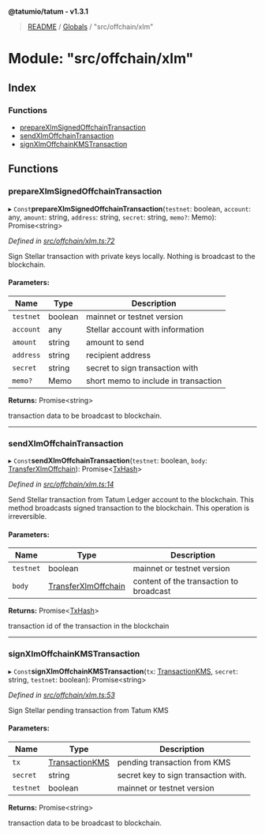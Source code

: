 **@tatumio/tatum - v1.3.1**

> [README](../README.md) / [Globals](../globals.md) / "src/offchain/xlm"

# Module: "src/offchain/xlm"

## Index

### Functions

* [prepareXlmSignedOffchainTransaction](_src_offchain_xlm_.md#preparexlmsignedoffchaintransaction)
* [sendXlmOffchainTransaction](_src_offchain_xlm_.md#sendxlmoffchaintransaction)
* [signXlmOffchainKMSTransaction](_src_offchain_xlm_.md#signxlmoffchainkmstransaction)

## Functions

### prepareXlmSignedOffchainTransaction

▸ `Const`**prepareXlmSignedOffchainTransaction**(`testnet`: boolean, `account`: any, `amount`: string, `address`: string, `secret`: string, `memo?`: Memo): Promise\<string>

*Defined in [src/offchain/xlm.ts:72](https://github.com/tatumio/tatum-js/blob/8f0f126/src/offchain/xlm.ts#L72)*

Sign Stellar transaction with private keys locally. Nothing is broadcast to the blockchain.

#### Parameters:

Name | Type | Description |
------ | ------ | ------ |
`testnet` | boolean | mainnet or testnet version |
`account` | any | Stellar account with information |
`amount` | string | amount to send |
`address` | string | recipient address |
`secret` | string | secret to sign transaction with |
`memo?` | Memo | short memo to include in transaction |

**Returns:** Promise\<string>

transaction data to be broadcast to blockchain.

___

### sendXlmOffchainTransaction

▸ `Const`**sendXlmOffchainTransaction**(`testnet`: boolean, `body`: [TransferXlmOffchain](../classes/_src_model_request_transferxlmoffchain_.transferxlmoffchain.md)): Promise\<[TxHash](../interfaces/_src_model_response_common_txhash_.txhash.md)>

*Defined in [src/offchain/xlm.ts:14](https://github.com/tatumio/tatum-js/blob/8f0f126/src/offchain/xlm.ts#L14)*

Send Stellar transaction from Tatum Ledger account to the blockchain. This method broadcasts signed transaction to the blockchain.
This operation is irreversible.

#### Parameters:

Name | Type | Description |
------ | ------ | ------ |
`testnet` | boolean | mainnet or testnet version |
`body` | [TransferXlmOffchain](../classes/_src_model_request_transferxlmoffchain_.transferxlmoffchain.md) | content of the transaction to broadcast |

**Returns:** Promise\<[TxHash](../interfaces/_src_model_response_common_txhash_.txhash.md)>

transaction id of the transaction in the blockchain

___

### signXlmOffchainKMSTransaction

▸ `Const`**signXlmOffchainKMSTransaction**(`tx`: [TransactionKMS](../classes/_src_model_response_kms_transactionkms_.transactionkms.md), `secret`: string, `testnet`: boolean): Promise\<string>

*Defined in [src/offchain/xlm.ts:53](https://github.com/tatumio/tatum-js/blob/8f0f126/src/offchain/xlm.ts#L53)*

Sign Stellar pending transaction from Tatum KMS

#### Parameters:

Name | Type | Description |
------ | ------ | ------ |
`tx` | [TransactionKMS](../classes/_src_model_response_kms_transactionkms_.transactionkms.md) | pending transaction from KMS |
`secret` | string | secret key to sign transaction with. |
`testnet` | boolean | mainnet or testnet version |

**Returns:** Promise\<string>

transaction data to be broadcast to blockchain.

